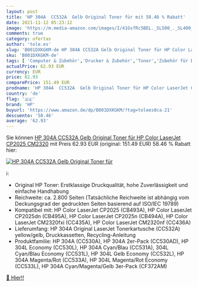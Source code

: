 ```yaml
---
layout: post
title: 'HP 304A  CC532A  Gelb Original Toner für mit 58.46 % Rabatt'
date: 2021-11-12 05:23:12
image: 'https://m.media-amazon.com/images/I/41GsfRc5BEL._SL500_._SL400_.jpg'
comments: true
category: ofertas
author: 'tole.es'
slug: 'B001DXKGKM-de HP 304A CC532A Gelb Original Toner für HP Color LaserJet...'
sku: 'B001DXKGKM-de'
tags: [ 'Computer & Zubehör','Drucker & Zubehör','Toner','Zubehör für Drucker','hp', ]
actualPrice: 62.93 EUR
currency: EUR
price: 62.93
comparePrice: 151.49 EUR
prodname: 'HP 304A  CC532A  Gelb Original Toner für HP Color LaserJet CP2025  CM2320'
country: 'de'
flag: '🇩🇪'
brand: 'HP'
buyurl: 'https://www.amazon.de/dp/B001DXKGKM/?tag=tolees0ca-21'
descuento: '58.46'
average: '62.93'
---
```


Sie können [HP 304A  CC532A  Gelb Original Toner für HP Color LaserJet CP2025  CM2320](https://www.amazon.de/dp/B001DXKGKM/?tag=tolees0ca-21) mit Preis 62.93 EUR (original: 151.49 EUR) 58.46 % Rabatt hier:

[![HP 304A  CC532A  Gelb Original Toner für](https://m.media-amazon.com/images/I/41GsfRc5BEL._SL500_._SL400_.jpg)](https://www.amazon.de/dp/B001DXKGKM/?tag=tolees0ca-21)

ℹ️:

- Original HP Toner: Erstklassige Druckqualität, hohe Zuverlässigkeit und einfache Handhabung
- Reichweite: ca. 2.800 Seiten (Tatsächliche Reichweite ist abhängig vom Deckungsgrad der gedruckten Seiten basierend auf ISO/IEC 19789)
- Kompatibel mit: HP Color LaserJet CP2025 (CB493A), HP Color LaserJet CP2025dn (CB495A), HP Color LaserJet CP2025n (CB494A), HP Color LaserJet CM2320fxi (CC435A), HP Color LaserJet CM2320nf (CC436A)
- Lieferumfang: HP 304A Original LaserJet Tonerkartusche (CC532A) yellow/gelb, Druckkassetten, Recycling-Anleitung
- Produktfamilie: HP 304A (CC530A), HP 304A 2er-Pack (CC530AD), HP 304L Economy (CC530L), HP 304A Cyan/Blau (CC531A), 304L Cyan/Blau Economy (CC531L), HP 304L Gelb Economy (CC532L), HP 304A Magenta/Rot (CC533A), HP 304L Magenta/Rot Economy (CC533L), HP 304A Cyan/Magenta/Gelb 3er-Pack (CF372AM)

[🛒 Hier!!](https://www.amazon.de/dp/B001DXKGKM/?tag=tolees0ca-21)
